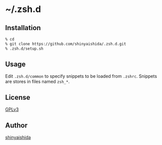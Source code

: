 ~/.zsh.d
====

## Installation

```bash
% cd
% git clone https://github.com/shinyaishida/.zsh.d.git
% .zsh.d/setup.sh
```

## Usage

Edit ```.zsh.d/common``` to specify snippets to be loaded from ```.zshrc```. Snippets are stores in files named ```zsh_*```.

## License

[GPLv3](LICENSE)

## Author

[shinyaishida](https://github.com/shinyaishida)
